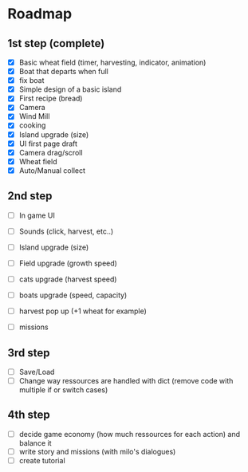 # Roadmap

## 1st step (complete)

- [x] Basic wheat field (timer, harvesting, indicator, animation)   
- [x] Boat that departs when full  
- [x] fix boat
- [x] Simple design of a basic island  
- [x] First recipe (bread)
- [x] Camera 
- [x] Wind Mill
- [x] cooking
- [x] Island upgrade (size)
- [x] UI first page draft
- [x] Camera drag/scroll
- [x] Wheat field
- [x] Auto/Manual collect

## 2nd step

- [ ] In game UI  
- [ ] Sounds (click, harvest, etc..)  
- [ ] Island upgrade (size)  
- [ ] Field upgrade (growth speed)  
- [ ] cats upgrade (harvest speed)  
- [ ] boats upgrade (speed, capacity)  
- [ ] harvest pop up (+1 wheat for example)  
- [ ] missions  
  

## 3rd step  

- [ ] Save/Load  
- [ ] Change way ressources are handled with dict (remove code with multiple if or switch cases)  

## 4th step  

- [ ] decide game economy (how much ressources for each action) and balance it  
- [ ] write story and missions (with milo's dialogues)  
- [ ] create tutorial  